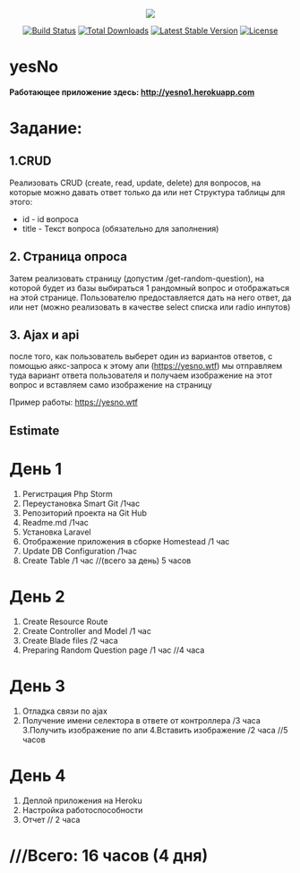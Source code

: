 <p align="center"><img src="https://laravel.com/assets/img/components/logo-laravel.svg"></p>

<p align="center">
<a href="https://travis-ci.org/laravel/framework"><img src="https://travis-ci.org/laravel/framework.svg" alt="Build Status"></a>
<a href="https://packagist.org/packages/laravel/framework"><img src="https://poser.pugx.org/laravel/framework/d/total.svg" alt="Total Downloads"></a>
<a href="https://packagist.org/packages/laravel/framework"><img src="https://poser.pugx.org/laravel/framework/v/stable.svg" alt="Latest Stable Version"></a>
<a href="https://packagist.org/packages/laravel/framework"><img src="https://poser.pugx.org/laravel/framework/license.svg" alt="License"></a>
</p>

# yesNo

#### Работающее приложение здесь: http://yesno1.herokuapp.com


# Задание: 

## 1.CRUD 
Реализовать CRUD (create, read, update, delete) для вопросов, на которые можно давать ответ только да или нет
Структура таблицы для этого:
* id - id вопроса
* title - Текст вопроса (обязательно для заполнения)


## 2. Страница опроса
Затем реализовать страницу (допустим /get-random-question), на которой будет из базы выбираться 1 рандомный вопрос и отображаться на этой странице. Пользователю предоставляется дать на него ответ, да или нет (можно реализовать в качестве select списка или radio инпутов)


## 3. Ajax и api 
после того, как пользователь выберет один из вариантов ответов, с помощью аякс-запроса к этому апи (https://yesno.wtf) мы отправляем туда вариант ответа пользователя и получаем изображение на этот вопрос и вставляем само изображение на страницу

Пример работы:
https://yesno.wtf


## Estimate

# День 1

1. Регистрация  Php Storm
2. Переустановка Smart Git
/1час
3. Репозиторий проекта на Git Hub
4. Readme.md
/1час
5. Установка Laravel
6. Отображение приложения в сборке Homestead
/1 час
7. Update DB Configuration
/1час
8. Create Table
/1 час
//(всего за день) 5 часов

# День 2

1. Create Resource Route
2. Create Controller and Model
/1 час
3. Create Blade files
/2 часа
4. Preparing Random Question page
/1 час
//4 часа

# День 3

1. Отладка связи по ajax
2. Получение имени селектора в ответе от контроллера
/3 часа
3.Получить изображение по апи
4.Вставить изображение
/2 часа
//5 часов

# День 4
1. Деплой приложения на Heroku
2. Настройка работоспособности
3. Отчет
// 2 часа

# ///Всего: 16 часов (4 дня)
